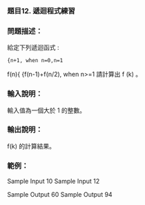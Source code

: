 ### 題目12. 遞迴程式練習

### 問題描述：

給定下列遞迴函式 :

    {n+1, when n=0,n=1
f(n){
    {f(n-1)+f(n/2), when n>=1
請計算出 f (k) 。

### 輸入說明：
輸入值為一個大於 1 的整數。

### 輸出說明：
f(k) 的計算結果。

### 範例：

Sample Input    10    Sample Input  12

Sample Output   60    Sample Output 94
